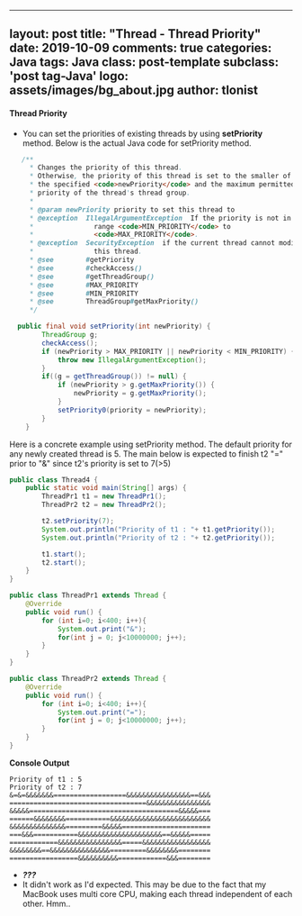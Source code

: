 
---
layout: post
title:  "Thread - Thread Priority"
date:   2019-10-09
comments: true
categories: Java
tags: Java
class: post-template
subclass: 'post tag-Java'
logo: assets/images/bg_about.jpg
author: tlonist
---

#### Thread Priority

- You can set the priorities of existing threads by using **setPriority** method. Below is the actual Java code for setPriority method.

```java
   /**
     * Changes the priority of this thread.
     * Otherwise, the priority of this thread is set to the smaller of
     * the specified <code>newPriority</code> and the maximum permitted
     * priority of the thread's thread group.
     *
     * @param newPriority priority to set this thread to
     * @exception  IllegalArgumentException  If the priority is not in the
     *               range <code>MIN_PRIORITY</code> to
     *               <code>MAX_PRIORITY</code>.
     * @exception  SecurityException  if the current thread cannot modify
     *               this thread.
     * @see        #getPriority
     * @see        #checkAccess()
     * @see        #getThreadGroup()
     * @see        #MAX_PRIORITY
     * @see        #MIN_PRIORITY
     * @see        ThreadGroup#getMaxPriority()
     */

  public final void setPriority(int newPriority) {
        ThreadGroup g;
        checkAccess();
        if (newPriority > MAX_PRIORITY || newPriority < MIN_PRIORITY) {
            throw new IllegalArgumentException();
        }
        if((g = getThreadGroup()) != null) {
            if (newPriority > g.getMaxPriority()) {
                newPriority = g.getMaxPriority();
            }
            setPriority0(priority = newPriority);
        }
    }
```

Here is a concrete example using setPriority method. The default priority for any newly created thread is 5. The main below is expected to finish t2 "=" prior to "&" since t2's priority is set to 7(>5)


```java
public class Thread4 {
    public static void main(String[] args) {
        ThreadPr1 t1 = new ThreadPr1();
        ThreadPr2 t2 = new ThreadPr2();

        t2.setPriority(7);
        System.out.println("Priority of t1 : "+ t1.getPriority());
        System.out.println("Priority of t2 : "+ t2.getPriority());

        t1.start();
        t2.start();
    }
}

public class ThreadPr1 extends Thread {
    @Override
    public void run() {
        for (int i=0; i<400; i++){
            System.out.print("&");
            for(int j = 0; j<10000000; j++);
        }
    }
}

public class ThreadPr2 extends Thread {
    @Override
    public void run() {
        for (int i=0; i<400; i++){
            System.out.print("=");
            for(int j = 0; j<10000000; j++);
        }
    }
}
```

**Console Output**
```console
Priority of t1 : 5
Priority of t2 : 7
&=&=&&&&&&&==================&&&&&&&&&&&&&&&&==&&&
==================================&&&&&&&&&&&&&&&&
&&&&&=====================================&&&&&===
======&&&&&&&&===========&&&&&&&&&&&&&&&&&&&&&&&&&
&&&&&&&&&&&&&&=========&&&&&======================
===&&&===========&&&&&&&&&&&&&&&&&&&&&==&&&&&=====
============&&&&&&&&&&&&&&&&=====&&&&&&&&&&&&&&&&&
&&&&&&&&==&&&&&&&&&&&&&&&=========&&&&&&&&========
=================&&&&&&&&&&============&&&========
```

- ***???***
- It didn't work as I'd expected. This may be due to the fact that my MacBook uses multi core CPU, making each thread independent of each other. Hmm.. 
